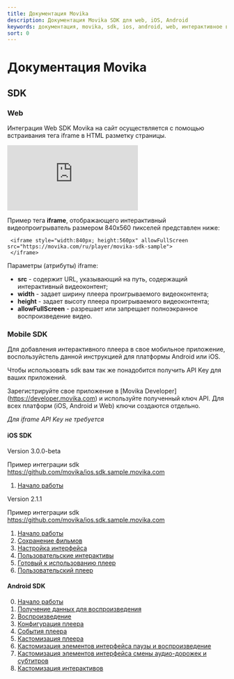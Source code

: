 ```yaml
---
title: Документация Movika
description: Документация Movika SDK для web, iOS, Android
keywords: документация, movika, sdk, ios, android, web, интерактивное видео
sort: 0
---
```


# Документация Movika

## SDK

### Web
 
Интеграция Web SDK Movika на сайт осуществляется с помощью встраивания тега iframe в HTML разметку страницы.

 <iframe allowFullScreen src="https://movika.com/ru/player/movika-sdk-sample" allowFullScreen scrolling="no" frameborder="0">
 </iframe>

Пример тега **iframe**, отображающего интерактивный видеопроигрыватель размером 840x560 пикселей представлен ниже:

```
 <iframe style="width:840px; height:560px" allowFullScreen src="https://movika.com/ru/player/movika-sdk-sample">
 </iframe>
```

Параметры (атрибуты) iframe:

- **src** - содержит URL, указывающий на путь, содержащий интерактивный видеоконтент;
- **width** - задает ширину плеера проигрываемого видеоконтента;
- **height** - задает высоту плеера проигрываемого видеоконтента;
- **allowFullScreen** - разрешает или запрещает полноэкранное воспроизведение видео.

### Mobile SDK

Для добавления интерактивного плеера в свое мобильное приложение, воспользуйстель данной инструкцией
для платформы Android или iOS.

Чтобы использовать sdk вам так же понадобится получить API Key для ваших приложений. 

Зарегистрируйте свое приложение в [Movika Developer] (https://developer.movika.com) и используйте полученный ключ API. Для всех платформ (iOS, Android и Web) ключи создаются отдельно.

*Для iframe API Key не требуется*

#### iOS SDK

Version 3.0.0-beta

Пример интеграции sdk https://github.com/movika/ios.sdk.sample.movika.com
1. [Начало работы](/sdk/ios/v3/get-started-ru.md)

Version 2.1.1

Пример интеграции sdk https://github.com/movika/ios.sdk.sample.movika.com
1. [Начало работы](/sdk/ios/get-started-ru.md)
2. [Сохранение фильмов](/sdk/ios/save-state-ru.md)
3. [Настройка интерфейса](/sdk/ios/ui-customization-ru.md)
4. [Пользовательские интерактивы](/sdk/ios/custom-events-ru.md)
5. [Готовый к использованию плеер](/sdk/ios/mk-easy-player-ru.md)
6. [Пользовательский плеер](/sdk/ios/mkplayer-ru.md)

#### Android SDK

0. [Начало работы](/sdk/android/getting-started-ru.md)
1. [Получение данных для воспроизведения](/sdk/android/getting-movie-bundle-ru.md)
2. [Воспроизведение](/sdk/android/run-interactiveplayerview-ru.md)
3. [Конфигурация плеера](/sdk/android/config-ru.md)
4. [События плеера](/sdk/android/player-events-ru.md)
5. [Кастомизация плеера](/sdk/android/introduce-to-player-customization-ru.md)
6. [Кастомизация элементов интерфейса паузы и воспроизведение](/sdk/android/play-pause-customization-ru.md)
7. [Кастомизация элементов интерфейса смены аудио-дорожек и субтитров](/sdk/android/audio-subtitles-customization-ru.md)
8. [Кастомизация интерактивов](/sdk/android/interactive-customization-ru.md)
